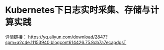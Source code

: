 # Kubernetes下日志实时采集、存储与计算实践
详情链接： https://yq.aliyun.com/download/2847?spm=a2c4e.11153940.blogcont614426.75.8cb7a7ecapdgsT
